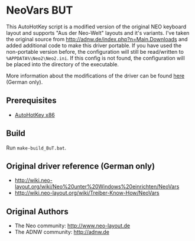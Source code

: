 # NeoVars BUT

This AutoHotKey script is a modified version of the original NEO keyboard layout and supports "Aus der Neo-Welt" layouts and it's variants. I've taken the original source from http://adnw.de/index.php?n=Main.Downloads and added additional code to make this driver portable. If you have used the non-portable version before, the configuration will still be read/written to ```%APPDATA%\Neo2\Neo2.ini```. If this config is not found, the configuration will be placed into the directory of the executable.

More information about the modifications of the driver can be found [here](http://www.adnw.de/uploads/Main/OptimierungF%C3%BCrDieGeradeTastaturMitDaumen-Shift/PUQ30_Vars.pdf) (German only).

## Prerequisites

* [AutoHotKey x86](https://autohotkey.com/)


## Build

Run ```make-build_BuT.bat```.

## Original driver reference (German only)

* http://wiki.neo-layout.org/wiki/Neo%20unter%20Windows%20einrichten/NeoVars
* http://wiki.neo-layout.org/wiki/Treiber-Know-How/NeoVars

## Original Authors

* The Neo community: http://www.neo-layout.de
* The ADNW community: http://adnw.de
